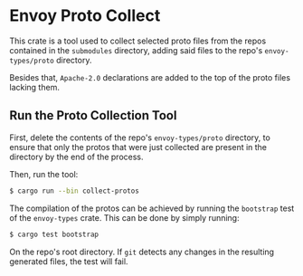 # Envoy Proto Collect

This crate is a tool used to collect selected proto files from the repos
contained in the `submodules` directory, adding said files to the repo's
`envoy-types/proto` directory.

Besides that, `Apache-2.0` declarations are added to the top of the proto files
lacking them.

## Run the Proto Collection Tool

First, delete the contents of the repo's `envoy-types/proto` directory, to
ensure that only the protos that were just collected are present in the
directory by the end of the process.

Then, run the tool:

```bash
$ cargo run --bin collect-protos
```

The compilation of the protos can be achieved by running the `bootstrap` test
of the `envoy-types` crate. This can be done by simply running:

```bash
$ cargo test bootstrap
```

On the repo's root directory. If `git` detects any changes in the resulting
generated files, the test will fail.
